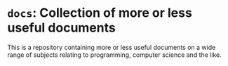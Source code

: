 # `docs`: Collection of more or less useful documents

This is a repository containing more or less useful documents on a wide range of
subjects relating to programming, computer science and the like.

